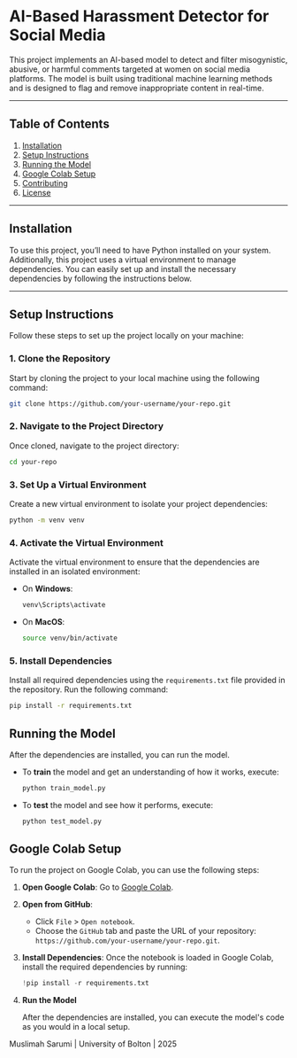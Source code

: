 
# **AI-Based Harassment Detector for Social Media**

This project implements an AI-based model to detect and filter misogynistic, abusive, or harmful comments targeted at women on social media platforms. The model is built using traditional machine learning methods and is designed to flag and remove inappropriate content in real-time.

---

## **Table of Contents**
1. [Installation](#installation)
2. [Setup Instructions](#setup-instructions)
3. [Running the Model](#running-the-model)
4. [Google Colab Setup](#google-colab-setup)
5. [Contributing](#contributing)
6. [License](#license)

---

## **Installation**

To use this project, you’ll need to have Python installed on your system. Additionally, this project uses a virtual environment to manage dependencies. You can easily set up and install the necessary dependencies by following the instructions below.

---

## **Setup Instructions**

Follow these steps to set up the project locally on your machine:

### 1. Clone the Repository

Start by cloning the project to your local machine using the following command:

```bash
git clone https://github.com/your-username/your-repo.git
```

### 2. Navigate to the Project Directory

Once cloned, navigate to the project directory:

```bash
cd your-repo
```

### 3. Set Up a Virtual Environment

Create a new virtual environment to isolate your project dependencies:

```bash
python -m venv venv
```

### 4. Activate the Virtual Environment

Activate the virtual environment to ensure that the dependencies are installed in an isolated environment:

- On **Windows**:

  ```bash
  venv\Scripts\activate
  ```

- On **MacOS**:

  ```bash
  source venv/bin/activate
  ```

### 5. Install Dependencies

Install all required dependencies using the `requirements.txt` file provided in the repository. Run the following command:

```bash
pip install -r requirements.txt
```

## **Running the Model**

After the dependencies are installed, you can run the model.

- To **train** the model and get an understanding of how it works, execute:

  ```bash
  python train_model.py
  ```

- To **test** the model and see how it performs, execute:

  ```bash
  python test_model.py
  ```

## **Google Colab Setup**

To run the project on Google Colab, you can use the following steps:

1. **Open Google Colab**: Go to [Google Colab](https://colab.research.google.com/).

2. **Open from GitHub**:
   - Click `File` > `Open notebook`.
   - Choose the `GitHub` tab and paste the URL of your repository: `https://github.com/your-username/your-repo.git`.

3. **Install Dependencies**: Once the notebook is loaded in Google Colab, install the required dependencies by running:

   ```python
   !pip install -r requirements.txt
   ```

4. **Run the Model**

    After the dependencies are installed, you can execute the model's code as you would in a local setup.

Muslimah Sarumi | University of Bolton | 2025
